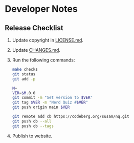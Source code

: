 Developer Notes
===============

Release Checklist
-----------------

 1. Update copyright in [LICENSE.md][].
 2. Update [CHANGES.md][].
 3. Run the following commands:

    ```sh
    make checks
    git status
    git add -p

    M=
    VER=$M.0.0
    git commit -m "Set version to $VER"
    git tag $VER -m "Nerd Quiz #$VER"
    git push origin main $VER

    git remote add cb https://codeberg.org/susam/nq.git
    git push cb --all
    git push cb --tags
    ```

  4. Publish to website.

[LICENSE.md]: LICENSE.md
[CHANGES.md]: CHANGES.md
